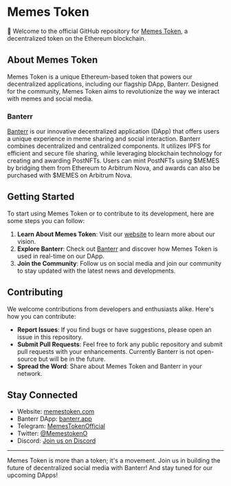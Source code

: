 # Memes Token

👋 Welcome to the official GitHub repository for [Memes Token](https://memestoken.com), a decentralized token on the Ethereum blockchain.

## About Memes Token

Memes Token is a unique Ethereum-based token that powers our decentralized applications, including our flagship DApp, Banterr. Designed for the community, Memes Token aims to revolutionize the way we interact with memes and social media.

### Banterr

[Banterr](https://banterr.app) is our innovative decentralized application (DApp) that offers users a unique experience in meme sharing and social interaction. Banterr combines decentralized and centralized components. It utilizes IPFS for efficient and secure file sharing, while leveraging blockchain technology for creating and awarding PostNFTs. Users can mint PostNFTs using $MEMES by bridging them from Ethereum to Arbitrum Nova, and awards can also be purchased with $MEMES on Arbitrum Nova.

## Getting Started

To start using Memes Token or to contribute to its development, here are some steps you can follow:

1. **Learn About Memes Token**: Visit our [website](https://memestoken.com) to learn more about our vision.
2. **Explore Banterr**: Check out [Banterr](https://banterr.app) and discover how Memes Token is used in real-time on our DApp.
3. **Join the Community**: Follow us on social media and join our community to stay updated with the latest news and developments.

## Contributing

We welcome contributions from developers and enthusiasts alike. Here's how you can contribute:

- **Report Issues**: If you find bugs or have suggestions, please open an issue in this repository.
- **Submit Pull Requests**: Feel free to fork any public repository and submit pull requests with your enhancements. Currently Banterr is not open-source but will be in the future.
- **Spread the Word**: Share about Memes Token and Banterr in your network.

## Stay Connected

- Website: [memestoken.com](https://memestoken.com)
- Banterr DApp: [banterr.app](https://banterr.app)
- Telegram: [MemesTokenOfficial](https://t.me/MemesTokenOfficial)
- Twitter: [@MemestokenO](https://twitter.com/MemestokenO)
- Discord: [Join us on Discord](https://discord.gg/c6xkZSKGXT)

---

Memes Token is more than a token; it's a movement. Join us in building the future of decentralized social media with Banterr! And stay tuned for our upcoming DApps!
